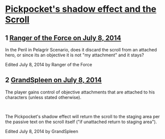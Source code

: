 # [Pickpocket&#039;s shadow effect and the Scroll](https://community.fantasyflightgames.com/topic/110322-pickpockets-shadow-effect-and-the-scroll/)

## 1 [Ranger of the Force on July 8, 2014](https://community.fantasyflightgames.com/topic/110322-pickpockets-shadow-effect-and-the-scroll/?do=findComment&comment=1146761)

In the Peril in Pelagrir Scenario, does it discard the scroll from an attached hero, or since its an objective it is not "my attachment" and it stays?

Edited July 8, 2014 by Ranger of the Force

## 2 [GrandSpleen on July 8, 2014](https://community.fantasyflightgames.com/topic/110322-pickpockets-shadow-effect-and-the-scroll/?do=findComment&comment=1146936)

The player gains control of objective attachments that are attached to his characters (unless stated otherwise).

 

The Pickpocket's shadow effect will return the scroll to the staging area per the passive text on the scroll itself ("if unattached return to staging area").

Edited July 8, 2014 by GrandSpleen

